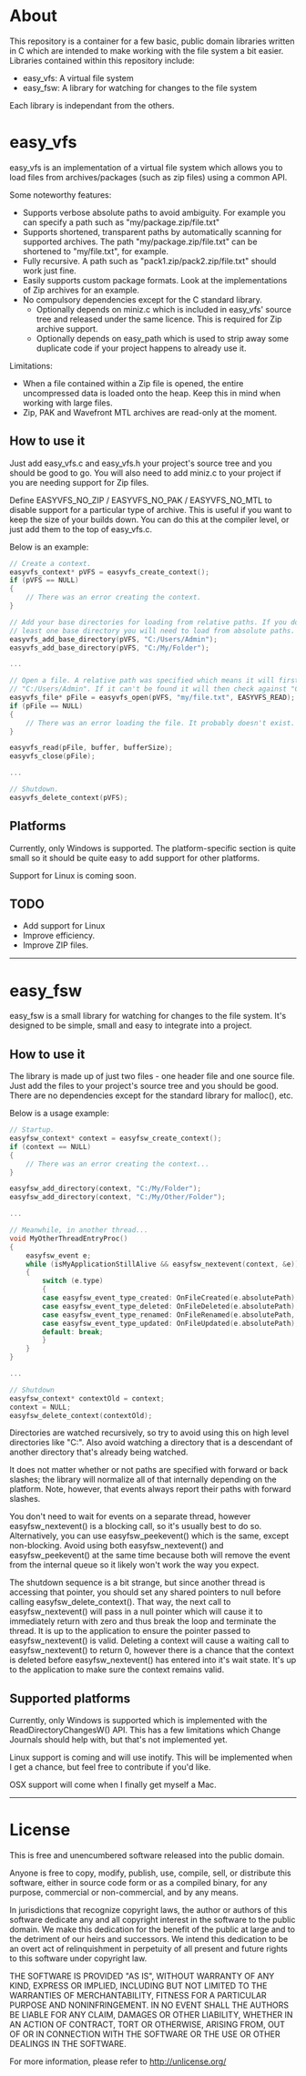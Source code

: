# About
This repository is a container for a few basic, public domain libraries written in C
which are intended to make working with the file system a bit easier. Libraries contained
within this repository include:
 - easy_vfs: A virtual file system
 - easy_fsw: A library for watching for changes to the file system
 
Each library is independant from the others.


# easy_vfs
easy_vfs is an implementation of a virtual file system which allows you to load files
from archives/packages (such as zip files) using a common API.

Some noteworthy features:
 - Supports verbose absolute paths to avoid ambiguity. For example you can specify a path
   such as "my/package.zip/file.txt"
 - Supports shortened, transparent paths by automatically scanning for supported archives. The
   path "my/package.zip/file.txt" can be shortened to "my/file.txt", for example.
 - Fully recursive. A path such as "pack1.zip/pack2.zip/file.txt" should work just fine.
 - Easily supports custom package formats. Look at the implementations of Zip archives for an
   example.
 - No compulsory dependencies except for the C standard library.
    - Optionally depends on miniz.c which is included in easy_vfs' source tree and released
	  under the same licence. This is required for Zip archive support.
	- Optionally depends on easy_path which is used to strip away some duplicate code if
	  your project happens to already use it.

Limitations:
 - When a file contained within a Zip file is opened, the entire uncompressed data is loaded
   onto the heap. Keep this in mind when working with large files.
 - Zip, PAK and Wavefront MTL archives are read-only at the moment.

 
## How to use it
Just add easy_vfs.c and easy_vfs.h your project's source tree and you should be good to go. You
will also need to add miniz.c to your project if you are needing support for Zip files.

Define EASYVFS_NO_ZIP / EASYVFS_NO_PAK / EASYVFS_NO_MTL to disable support for a particular type
of archive. This is useful if you want to keep the size of your builds down. You can do this at
the compiler level, or just add them to the top of easy_vfs.c.

Below is an example:
```c
// Create a context.
easyvfs_context* pVFS = easyvfs_create_context();
if (pVFS == NULL)
{
	// There was an error creating the context.
}

// Add your base directories for loading from relative paths. If you do not specify at
// least one base directory you will need to load from absolute paths.
easyvfs_add_base_directory(pVFS, "C:/Users/Admin");
easyvfs_add_base_directory(pVFS, "C:/My/Folder");

...

// Open a file. A relative path was specified which means it will first check it against
// "C:/Users/Admin". If it can't be found it will then check against "C:/My/Folder".
easyvfs_file* pFile = easyvfs_open(pVFS, "my/file.txt", EASYVFS_READ);
if (pFile == NULL)
{
	// There was an error loading the file. It probably doesn't exist.
}

easyvfs_read(pFile, buffer, bufferSize);
easyvfs_close(pFile);

...

// Shutdown.
easyvfs_delete_context(pVFS);
```


## Platforms
Currently, only Windows is supported. The platform-specific section is quite small so it
should be quite easy to add support for other platforms.

Support for Linux is coming soon.


## TODO
 - Add support for Linux
 - Improve efficiency.
 - Improve ZIP files.

 
---
# easy_fsw
easy_fsw is a small library for watching for changes to the file system. It's designed to be
simple, small and easy to integrate into a project.


## How to use it
The library is made up of just two files - one header file and one source file. Just add the
files to your project's source tree and you should be good. There are no dependencies except
for the standard library for malloc(), etc.

Below is a usage example:
```c
// Startup.
easyfsw_context* context = easyfsw_create_context();
if (context == NULL)
{
	// There was an error creating the context...
}

easyfsw_add_directory(context, "C:/My/Folder");
easyfsw_add_directory(context, "C:/My/Other/Folder");

...

// Meanwhile, in another thread...
void MyOtherThreadEntryProc()
{
	easyfsw_event e;
	while (isMyApplicationStillAlive && easyfsw_nextevent(context, &e))
	{
		switch (e.type)
		{
		case easyfsw_event_type_created: OnFileCreated(e.absolutePath); break;
		case easyfsw_event_type_deleted: OnFileDeleted(e.absolutePath); break;
		case easyfsw_event_type_renamed: OnFileRenamed(e.absolutePath, e.absolutePathNew); break;
		case easyfsw_event_type_updated: OnFileUpdated(e.absolutePath); break;
		default: break;
		}
	}
}

...

// Shutdown
easyfsw_context* contextOld = context;
context = NULL;
easyfsw_delete_context(contextOld);
```
Directories are watched recursively, so try to avoid using this on high level directories
like "C:\". Also avoid watching a directory that is a descendant of another directory that's
already being watched.

It does not matter whether or not paths are specified with forward or back slashes; the
library will normalize all of that internally depending on the platform. Note, however,
that events always report their paths with forward slashes.

You don't need to wait for events on a separate thread, however easyfsw_nextevent() is
a blocking call, so it's usually best to do so. Alternatively, you can use
easyfsw_peekevent() which is the same, except non-blocking. Avoid using both
easyfsw_nextevent() and easyfsw_peekevent() at the same time because both will remove
the event from the internal queue so it likely won't work the way you expect.

The shutdown sequence is a bit strange, but since another thread is accessing that pointer,
you should set any shared pointers to null before calling easyfsw_delete_context(). That way,
the next call to easyfsw_nextevent() will pass in a null pointer which will cause it to
immediately return with zero and thus break the loop and terminate the thread. It is up to
the application to ensure the pointer passed to easyfsw_nextevent() is valid. Deleting a context
will cause a waiting call to easyfsw_nextevent() to return 0, however there is a chance that the
context is deleted before easyfsw_nextevent() has entered into it's wait state. It's up to the
application to make sure the context remains valid.


## Supported platforms
Currently, only Windows is supported which is implemented with the ReadDirectoryChangesW()
API. This has a few limitations which Change Journals should help with, but that's not
implemented yet.

Linux support is coming and will use inotify. This will be implemented when I get a chance,
but feel free to contribute if you'd like.

OSX support will come when I finally get myself a Mac.

 
---
# License
This is free and unencumbered software released into the public domain.

Anyone is free to copy, modify, publish, use, compile, sell, or
distribute this software, either in source code form or as a compiled
binary, for any purpose, commercial or non-commercial, and by any
means.

In jurisdictions that recognize copyright laws, the author or authors
of this software dedicate any and all copyright interest in the
software to the public domain. We make this dedication for the benefit
of the public at large and to the detriment of our heirs and
successors. We intend this dedication to be an overt act of
relinquishment in perpetuity of all present and future rights to this
software under copyright law.

THE SOFTWARE IS PROVIDED "AS IS", WITHOUT WARRANTY OF ANY KIND,
EXPRESS OR IMPLIED, INCLUDING BUT NOT LIMITED TO THE WARRANTIES OF
MERCHANTABILITY, FITNESS FOR A PARTICULAR PURPOSE AND NONINFRINGEMENT.
IN NO EVENT SHALL THE AUTHORS BE LIABLE FOR ANY CLAIM, DAMAGES OR
OTHER LIABILITY, WHETHER IN AN ACTION OF CONTRACT, TORT OR OTHERWISE,
ARISING FROM, OUT OF OR IN CONNECTION WITH THE SOFTWARE OR THE USE OR
OTHER DEALINGS IN THE SOFTWARE.

For more information, please refer to <http://unlicense.org/>